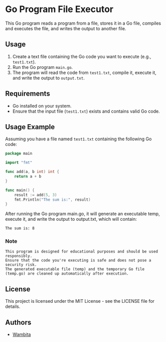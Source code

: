 # Go Program File Executor

This Go program reads a program from a file, stores it in a Go file, compiles and executes the file, and writes the output to another file.

## Usage

1. Create a text file containing the Go code you want to execute (e.g., `test1.txt`).
2. Run the Go program `main.go`.
3. The program will read the code from `test1.txt`, compile it, execute it, and write the output to `output.txt`.

## Requirements

- Go installed on your system.
- Ensure that the input file (`test1.txt`) exists and contains valid Go code.

## Usage Example

Assuming you have a file named `test1.txt` containing the following Go code:

```go
package main

import "fmt"

func add(a, b int) int {
    return a + b
}

func main() {
    result := add(5, 3)
    fmt.Println("The sum is:", result)
}

```
After running the Go program main.go, it will generate an executable temp, execute it, and write the output to output.txt, which will contain:
```bash
The sum is: 8
```
### Note

    This program is designed for educational purposes and should be used responsibly.
    Ensure that the code you're executing is safe and does not pose a security risk.
    The generated executable file (temp) and the temporary Go file (temp.go) are cleaned up automatically after execution.

## License

This project is licensed under the MIT License - see the LICENSE file for details.

## Authors
- [Wambita](https://github.com/Wambita)
